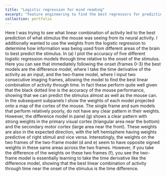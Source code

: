 ```yaml
---
title: "Logistic regression for mind reading"
excerpt: "Feature engineering to find the best regressors for predicting a visual stimulus from mouse neural activity <br/><img src='/images/model comparison weights frame 3.png'>"
collection: portfolio
---
```


Here I was trying to see what linear combination of activity led to the best prediction of what stimulus the mouse was seeing from its neural activity. I additionally wanted to use the weights from the logistic regression to determine how information was being used from different areas of the brain to best predict the stimulus. In (a) I plot the accuracy of five different logistic regression models through time relative to the onset of the stimulus. Here you can see that immediately following the onset (frames 0-3) the best models are the difference model, where I take the time derivative of the activity as an input, and the two-frame model, where I input two consecutive imaging frames, allowing the model to find the best linear combination of activity through time. In fact these perform quite well given that the black dotted line is the accuracy of the mouse performance, showing that we can predict the stimulus almost as well as the mouse can.
In the subsequent subpanels I show the weights of each model projected onto a map of the cortex of the mouse. The single frame and sum models that perform relatively poorly, do not have any clear pattern in their weights. However, the difference model in panel (g) shows a clear pattern with strong weights in the primary visual cortex (triangular area near the bottom) and the secondary motor cortex (large area near the front). These weights are also in the expected direction, with the left hemisphere having weights predictive of right stimuli and vice versa. Interestingly, the weights on the two frames of the two-frame model (d and e) seem to have opposite signed weights in these same areas across the two frames. However, if you take the difference of the weights on these two frames (f), you see the two-frame model is essentially learning to take the time derivative like the difference model, showing that the best linear combination of activity through time near the onset of the stimulus is the time difference.
